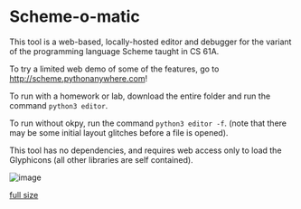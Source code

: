 # Scheme-o-matic
This tool is a web-based, locally-hosted editor and debugger for the variant of the programming language Scheme taught in CS 61A.

To try a limited web demo of some of the features, go to <http://scheme.pythonanywhere.com>!

To run with a homework or lab, download the entire folder and run the command `python3 editor`.

To run without okpy, run the command `python3 editor -f`. (note that there may be some initial layout glitches before a file is opened).

This tool has no dependencies, and requires web access only to load the Glyphicons (all other libraries are self contained).

![image](https://user-images.githubusercontent.com/18374604/54813780-8a6a6f00-4c4b-11e9-851a-17da50dd236a.png)

[full size](https://user-images.githubusercontent.com/18374604/54813780-8a6a6f00-4c4b-11e9-851a-17da50dd236a.png)
